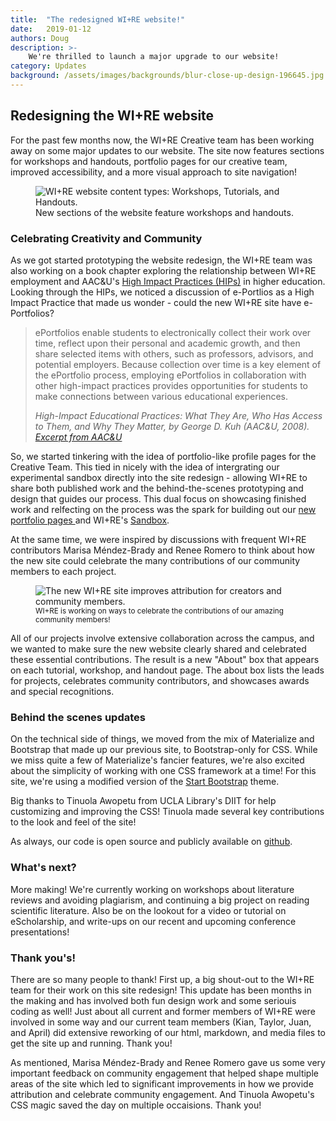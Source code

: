 ```yaml
---
title:  "The redesigned WI+RE website!"
date:   2019-01-12
authors: Doug
description: >-
    We're thrilled to launch a major upgrade to our website!
category: Updates
background: /assets/images/backgrounds/blur-close-up-design-196645.jpg
---
```


## Redesigning the WI+RE website

For the past few months now, the WI+RE Creative team has been working away on some major updates to our website. The site now features sections for workshops and handouts, portfolio pages for our creative team, improved accessibility, and a more visual approach to site navigation!

<figure class="figure border border-primary shadow">
  <img src="{{ '/assets/images/wire-site-content-types.jpg' | relative_url }}" class="figure-img img-fluid rounded" alt="WI+RE website content types: Workshops, Tutorials, and Handouts.">
  <figcaption class="figure-caption text-right">New sections of the website feature workshops and handouts.</figcaption>
</figure>

<h3 class="mt-3">Celebrating Creativity and Community</h3>

As we got started prototyping the website redesign, the WI+RE team was also working on a book chapter exploring the relationship between WI+RE employment and AAC&U's <a href="https://www.aacu.org/resources/high-impact-practices" target="_blank">High Impact Practices (HIPs)</a> in higher education. Looking through the HIPs, we noticed a discussion of e-Portlios as a High Impact Practice that made us wonder - could the new WI+RE site have e-Portfolios?

<blockquote class="blockquote border border-primary shadow">
  <p class="mb-0 px-5">ePortfolios enable students to electronically collect their work over time, reflect upon their personal and academic growth, and then share selected items with others, such as professors, advisors, and potential employers. Because collection over time is a key element of the ePortfolio process, employing ePortfolios in collaboration with other high-impact practices provides opportunities for students to make connections between various educational experiences.</p>
  <footer class="blockquote-footer mt-0 text-right px-5"><cite title="Source Title">High-Impact Educational Practices: What They Are, Who Has Access to Them, and Why They Matter, by George D. Kuh (AAC&U, 2008). <a href="https://www.aacu.org/sites/default/files/files/LEAP/hip_tables.pdf" target="_blank">Excerpt from AAC&amp;U</a></cite></footer>
</blockquote>

So, we started tinkering with the idea of portfolio-like profile pages for the Creative Team. This tied in nicely with the idea of intergrating our experimental sandbox directly into the site redesign - allowing WI+RE to share both published work and the behind-the-scenes prototyping and design that guides our process. This dual focus on showcasing finished work and relfecting on the process was the spark for building out our <a href="{{ '/about/creative-team' | relative_url }}" target="_blank">new portfolio pages </a> and WI+RE's <a href="{{ '/sandbox' | relative_url }}" target="_blank">Sandbox</a>.

At the same time, we were inspired by discussions with frequent WI+RE contributors Marisa Méndez-Brady and Renee Romero to think about how the new site could celebrate the many contributions of our community members to each project. 

<div class="col-12 col-sm-12 col-md-6 col-xl-4 float-right">
<figure class="figure border border-primary shadow">
  <img src="{{ '/assets/images/wire-site-about-tutorial.jpg' | relative_url }}" class="figure-img img-fluid rounded" alt="The new WI+RE site improves attribution for creators and community members.">
  <figcaption class="figure-caption text-right"><small>WI+RE is working on ways to celebrate the contributions of our amazing community members!</small></figcaption>
</figure>
</div>

All of our projects involve extensive collaboration across the campus, and we wanted to make sure the new website clearly shared and celebrated these essential contributions. The result is a new "About" box that appears on each tutorial, workshop, and handout page. The about box lists the leads for projects, celebrates community contributors, and showcases awards and special recognitions.

<h3 class="mt-3">Behind the scenes updates</h3>

On the technical side of things, we moved from the mix of Materialize and Bootstrap that made up our previous site, to Bootstrap-only for CSS. While we miss quite a few of Materialize's fancier features, we're also excited about the simplicity of working with one CSS framework at a time! For this site, we're using a modified version of the <a href="https://github.com/BlackrockDigital/startbootstrap-clean-blog-jekyll" target="_blank">Start Bootstrap</a> theme.

Big thanks to Tinuola Awopetu from UCLA Library's DIIT for help customizing and improving the CSS! Tinuola made several key contributions to the look and feel of the site!

As always, our code is open source and publicly available on [github](https://github.com/uclalibrary/research-tips).

<h3 class="mt-3">What's next?</h3>
More making! We're currently working on workshops about literature reviews and avoiding plagiarism, and continuing a big project on reading scientific literature. Also be on the lookout for a video or tutorial on eScholarship, and write-ups on our recent and upcoming conference presentations!

<h3 class="mt-3">Thank you's!</h3>

There are so many people to thank! First up, a big shout-out to the WI+RE team for their work on this site redesign! This update has been months in the making and has involved both  fun design work and some seriouis coding as well! Just about all current and former members of WI+RE were involved in some way and our current team members (Kian, Taylor, Juan, and April) did extensive reworking of our html, markdown, and media files to get the site up and running. Thank you!

As mentioned, Marisa Méndez-Brady and Renee Romero gave us some very important feedback on community engagement that helped shape multiple areas of the site which led to significant improvements in how we provide attribution and celebrate community engagement. And Tinuola Awopetu's CSS magic saved the day on multiple occaisions. Thank you!

